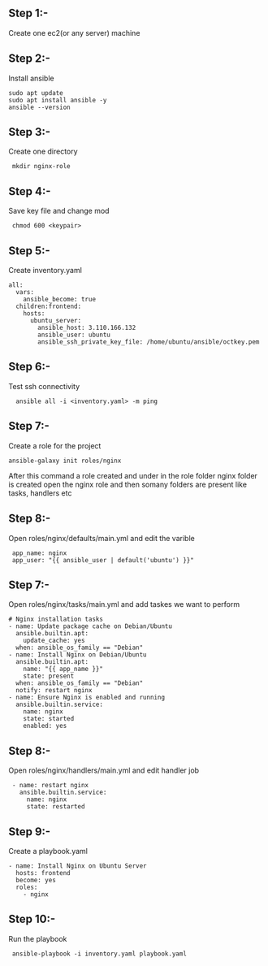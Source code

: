 ## Step 1:-

Create one ec2(or any server) machine

## Step 2:-

Install ansible


    sudo apt update
    sudo apt install ansible -y
    ansible --version


## Step 3:-

Create one directory 

     mkdir nginx-role

## Step 4:-

  Save key file and change mod

     chmod 600 <keypair>

## Step 5:-

 Create inventory.yaml

    all:
      vars:
        ansible_become: true
      children:frontend:
        hosts:
          ubuntu_server:
            ansible_host: 3.110.166.132
            ansible_user: ubuntu
            ansible_ssh_private_key_file: /home/ubuntu/ansible/octkey.pem


## Step 6:-

   Test ssh connectivity

      ansible all -i <inventory.yaml> -m ping


## Step 7:-

 Create a role for the project

    ansible-galaxy init roles/nginx

 After this command a role created and under in the role folder nginx folder is created 
 open the nginx role and then somany folders are present like tasks, handlers etc

 ## Step 8:-

   Open roles/nginx/defaults/main.yml and edit the varible

     app_name: nginx
     app_user: "{{ ansible_user | default('ubuntu') }}"

## Step 7:-

 Open roles/nginx/tasks/main.yml and add taskes we want to perform

    # Nginx installation tasks
    - name: Update package cache on Debian/Ubuntu
      ansible.builtin.apt:
        update_cache: yes
      when: ansible_os_family == "Debian"
    - name: Install Nginx on Debian/Ubuntu
      ansible.builtin.apt:
        name: "{{ app_name }}"
        state: present
      when: ansible_os_family == "Debian"
      notify: restart nginx
    - name: Ensure Nginx is enabled and running
      ansible.builtin.service:
        name: nginx
        state: started
        enabled: yes

## Step 8:-

Open roles/nginx/handlers/main.yml and edit handler job

     - name: restart nginx
       ansible.builtin.service:
         name: nginx
         state: restarted

## Step 9:-

Create a playbook.yaml

    - name: Install Nginx on Ubuntu Server
      hosts: frontend
      become: yes
      roles:
        - nginx

## Step 10:-

Run the playbook

     ansible-playbook -i inventory.yaml playbook.yaml

